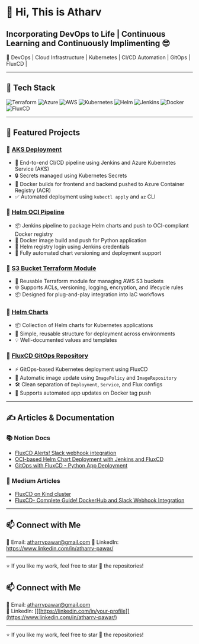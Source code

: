 # 👋 Hi, This is Atharv 
## Incorporating DevOps to Life | Continuous Learning and Continuously Implimenting 😎

🚀 DevOps | Cloud Infrastructure | Kubernetes | CI/CD Automation | GitOps | FluxCD |

---

## 🔧 Tech Stack

![Terraform](https://img.shields.io/badge/Terraform-5C4EE5?style=flat-square&logo=terraform&logoColor=white)
![Azure](https://img.shields.io/badge/Azure-0089D6?style=flat-square&logo=microsoft-azure&logoColor=white)
![AWS](https://img.shields.io/badge/AWS-232F3E?style=flat-square&logo=amazon-aws&logoColor=white)
![Kubernetes](https://img.shields.io/badge/Kubernetes-326CE5?style=flat-square&logo=kubernetes&logoColor=white)
![Helm](https://img.shields.io/badge/Helm-0F1689?style=flat-square&logo=helm&logoColor=white)
![Jenkins](https://img.shields.io/badge/Jenkins-D24939?style=flat-square&logo=jenkins&logoColor=white)
![Docker](https://img.shields.io/badge/Docker-2496ED?style=flat-square&logo=docker&logoColor=white)
![FluxCD](https://img.shields.io/badge/FluxCD-2E3A59?style=flat-square&logo=flux&logoColor=white)

---

## 📁 Featured Projects

### 🔹 [AKS Deployment](https://github.com/atharrvv/AKS_Deployment)
- 🔧 End-to-end CI/CD pipeline using Jenkins and Azure Kubernetes Service (AKS)
- 🔒 Secrets managed using Kubernetes Secrets
- 🐳 Docker builds for frontend and backend pushed to Azure Container Registry (ACR)
- ✅ Automated deployment using `kubectl apply` and `az` CLI

### 🔹 [Helm OCI Pipeline](https://github.com/atharrvv/Helm-OCI)
- 📦 Jenkins pipeline to package Helm charts and push to OCI-compliant Docker registry
- 🐳 Docker image build and push for Python application
- 🔐 Helm registry login using Jenkins credentials
- 🤖 Fully automated chart versioning and deployment support

### 🔹 [S3 Bucket Terraform Module](https://github.com/atharrvv/S3_Bucket_Module)
- 📁 Reusable Terraform module for managing AWS S3 buckets
- 🌐 Supports ACLs, versioning, logging, encryption, and lifecycle rules
- 📦 Designed for plug-and-play integration into IaC workflows

### 🔹 [Helm Charts](https://github.com/atharrvv/Helm-Chart)
- 📦 Collection of Helm charts for Kubernetes applications
- 📁 Simple, reusable structure for deployment across environments
- 💡 Well-documented values and templates

### 🔹 [FluxCD GitOps Repository](https://github.com/atharrvv/Flux-Deploy-Repository)
- ⚡ GitOps-based Kubernetes deployment using FluxCD
- 🔁 Automatic image update using `ImagePolicy` and `ImageRepository`
- 🛠️ Clean separation of `Deployment`, `Service`, and Flux configs
- 🚀 Supports automated app updates on Docker tag push

---

## ✍️ Articles & Documentation

### 📚 Notion Docs
- [FluxCD Alerts! Slack webhook integration](https://electric-cent-5c8.notion.site/FluxCD-Python-app-1c9fbba268208019af63e252cb126b83?pvs=4)
- [OCI-based Helm Chart Deployment with Jenkins and FluxCD](https://electric-cent-5c8.notion.site/Deploying-Helm-Charts-Through-FluxCD-while-storing-on-OCI-Repository-DockerHub-1e5fbba268208087b32dc897bc0fdcb2?pvs=4)
- [GitOps with FluxCD - Python App Deployment](https://electric-cent-5c8.notion.site/FluxCD-Python-app-1c9fbba268208019af63e252cb126b83?pvs=4)


### 📝 Medium Articles
- [FluxCD on Kind cluster](https://medium.com/@nextatharv123/fluxcd-on-kind-cluster-bc82cc13ad25)
- [FluxCD- Complete Guide! DockerHub and Slack Webhook Integration](https://medium.com/@nextatharv123/fluxcd-complete-guide-dockerhub-and-slack-webhook-integration-6c8a545f4cfb)


---

## 📫 Connect with Me

📧 Email: atharrvpawar@gmail.com
🔗 LinkedIn: https://www.linkedin.com/in/atharrv-pawar/

---

⭐ If you like my work, feel free to star 🌟 the repositories!

## 📫 Connect with Me

📧 Email: atharrvpawar@gmail.com  
🔗 LinkedIn: [[[https://linkedin.com/in/your-profile]](https://www.linkedin.com/in/atharrv-pawar/)

---

⭐ If you like my work, feel free to star 🌟 the repositories!

